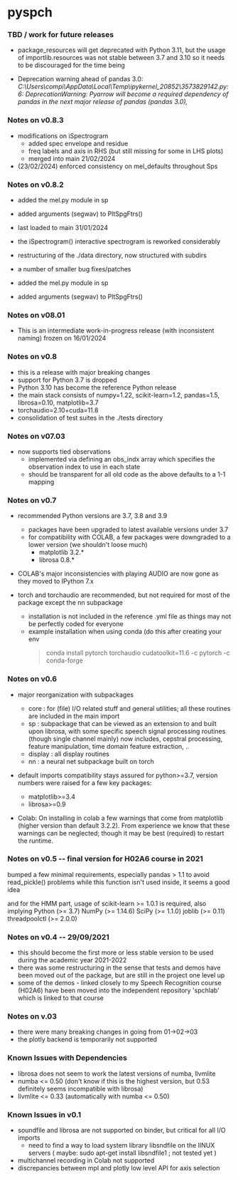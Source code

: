 # pyspch

### TBD / work for future releases
- package_resources will get deprecated with Python 3.11, but the usage of importlib.resources was not stable between 3.7 and 3.10 so it needs to be discouraged for the time being

- Deprecation warning ahead of pandas 3.0: *C:\Users\compi\AppData\Local\Temp\ipykernel_20852\3573829142.py:6: DeprecationWarning: 
Pyarrow will become a required dependency of pandas in the next major release of pandas (pandas 3.0),*


### Notes on v0.8.3
- modifications on iSpectrogram
  +   added spec envelope and residue
  +   freq labels and axis in RHS  (but still missing for some in LHS plots)
  +   merged into main 21/02/2024
 - (23/02/2024) enforced consistency on mel_defaults throughout Sps
   
### Notes on v0.8.2
- added the mel.py module in sp
- added arguments (segwav) to PltSpgFtrs()
- last loaded to main 31/01/2024
   
- the iSpectrogram() interactive spectrogram is reworked considerably
- restructuring of the ./data directory, now structured with subdirs
- a number of smaller bug fixes/patches
- added the mel.py module in sp
- added arguments (segwav) to PltSpgFtrs()


### Notes on v08.01
- This is an intermediate work-in-progress release (with inconsistent naming) frozen on 16/01/2024

### Notes on v0.8

- this is a release with major breaking changes
- support for Python 3.7 is dropped
- Python 3.10 has become the reference Python release
- the main stack consists of numpy=1.22, scikit-learn=1.2, pandas=1.5, librosa=0.10, matplotlib=3.7
- torchaudio=2.10+cuda=11.8
- consolidation of test suites in the ./tests directory
  
### Notes on v07.03

- now supports tied observations
    + implemented via defining an obs_indx array which specifies the observation index to use in each state
    + should be transparent for all old code as the above defaults to a 1-1 mapping

### Notes on v0.7

- recommended Python versions are 3.7, 3.8 and 3.9
    + packages have been upgraded to latest available versions under 3.7
    + for compatibility with COLAB, a few packages were downgraded to a lower version (we shouldn't loose much)
        + matplotlib  3.2.*
        + librosa     0.8.*
- COLAB's major inconsistencies with playing AUDIO are now gone as they moved to IPython 7.x

- torch and torchaudio are recommended, but not required for most of the package except the nn subpackage
    + installation is not included in the reference .yml file as things may not be perfectly coded for everyone
    + example installation when using conda (do this after creating your env
        > conda install pytorch torchaudio cudatoolkit=11.6 -c pytorch -c conda-forge 



### Notes on v0.6 

- major reorganization with subpackages
    - core : for (file) I/O related stuff and general utilities; all these routines are included in the main import
    - sp : subpackage that can be viewed as an extension to and built upon librosa, with some specific speech signal processing routines (though single channel mainly) 
            now includes, cepstral processing, feature manipulation, time domain feature extraction, ..
    - display : all display routines
    - nn :   a neural net subpackage built on torch

- default imports
compatibility stays assured for python>=3.7, version numbers were raised for a few key packages:
    + matplotlib>=3.4
    + librosa>=0.9

- Colab:
On installing in colab a few warnings that come from matplotlib (higher version than default 3.2.2).
From experience we know that these warnings can be neglected; though it may be best (required) to restart the runtime.




### Notes on v0.5 -- final version for H02A6 course in 2021

bumped a few minimal requirements, especially
pandas > 1.1      to avoid read_pickle() problems
                  while this function isn't used inside, it seems a good idea 

and for the HMM part, usage of scikit-learn >= 1.0.1 is required, also implying 
Python (>= 3.7)
NumPy (>= 1.14.6)
SciPy (>= 1.1.0)
joblib (>= 0.11)
threadpoolctl (>= 2.0.0)


### Notes on v0.4 -- 29/09/2021

- this should become the first more or less stable version to be used during the academic year 2021-2022
- there was some restructuring in the sense that tests and demos have been moved out of the package, but are still in the project one level up
- some of the demos - linked closely to my Speech Recognition course (H02A6) have been moved into the independent repository 'spchlab' which is linked to that course

 
### Notes on v.03

- there were many breaking changes in going from 01->02->03
- the plotly backend is temporarily not supported

### Known Issues with Dependencies

- librosa  does not seem to work the latest versions of numba, llvmlite
- numba <= 0.50 (don't know if this is the highest version, but 0.53 definitely seems incompatible with librosa)
- llvmlite <= 0.33 (automatically with numba <= 0.50)

### Known Issues in v0.1

- soundfile and librosa are not supported on binder, but critical for all I/O imports
    - need to find a way to load system library libsndfile on the lINUX servers ( maybe: sudo apt-get install libsndfile1 ; not tested yet )
- multichannel recording in Colab not supported
- discrepancies between mpl and plotly low level API for axis selection

